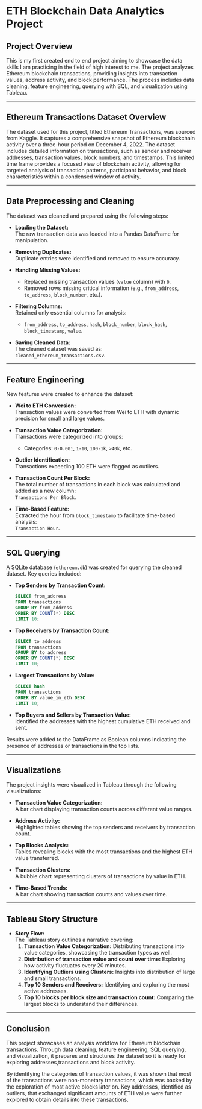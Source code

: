 # **ETH Blockchain Data Analytics Project**

## **Project Overview**  
This is my first created end to end project aiming to showcase the data skills I am practicing in the field of high interest to me. The project analyzes Ethereum blockchain transactions, providing insights into transaction values, address activity, and block performance. The process includes data cleaning, feature engineering, querying with SQL, and visualization using Tableau.

---

## **Ethereum Transactions Dataset Overview**


The dataset used for this project, titled Ethereum Transactions, was sourced from Kaggle. It captures a comprehensive snapshot of Ethereum blockchain activity over a three-hour period on December 4, 2022. The dataset includes detailed information on transactions, such as sender and receiver addresses, transaction values, block numbers, and timestamps. This limited time frame provides a focused view of blockchain activity, allowing for targeted analysis of transaction patterns, participant behavior, and block characteristics within a condensed window of activity.

---
## **Data Preprocessing and Cleaning**

The dataset was cleaned and prepared using the following steps:

- **Loading the Dataset:**  
  The raw transaction data was loaded into a Pandas DataFrame for manipulation.

- **Removing Duplicates:**  
  Duplicate entries were identified and removed to ensure accuracy.

- **Handling Missing Values:**  
  - Replaced missing transaction values (`value` column) with `0`.  
  - Removed rows missing critical information (e.g., `from_address`, `to_address`, `block_number`, etc.).

- **Filtering Columns:**  
  Retained only essential columns for analysis:  
  - `from_address`, `to_address`, `hash`, `block_number`, `block_hash`, `block_timestamp`, `value`.

- **Saving Cleaned Data:**  
  The cleaned dataset was saved as:  
  `cleaned_ethereum_transactions.csv`.

---

## **Feature Engineering**

New features were created to enhance the dataset:

- **Wei to ETH Conversion:**  
  Transaction values were converted from Wei to ETH with dynamic precision for small and large values.

- **Transaction Value Categorization:**  
  Transactions were categorized into groups:
  - Categories: `0-0.001`, `1-10`, `100-1k`, `>40k`, etc.

- **Outlier Identification:**  
  Transactions exceeding 100 ETH were flagged as outliers.

- **Transaction Count Per Block:**  
  The total number of transactions in each block was calculated and added as a new column:  
  `Transactions Per Block`.

- **Time-Based Feature:**  
  Extracted the hour from `block_timestamp` to facilitate time-based analysis:  
  `Transaction Hour`.

---

## **SQL Querying**

A SQLite database (`ethereum.db`) was created for querying the cleaned dataset. Key queries included:

- **Top Senders by Transaction Count:**
    ```sql
    SELECT from_address
    FROM transactions
    GROUP BY from_address
    ORDER BY COUNT(*) DESC
    LIMIT 10;
    ```

- **Top Receivers by Transaction Count:**
    ```sql
    SELECT to_address
    FROM transactions
    GROUP BY to_address
    ORDER BY COUNT(*) DESC
    LIMIT 10;
    ```

- **Largest Transactions by Value:**
    ```sql
    SELECT hash
    FROM transactions
    ORDER BY value_in_eth DESC
    LIMIT 10;
    ```

- **Top Buyers and Sellers by Transaction Value:**  
  Identified the addresses with the highest cumulative ETH received and sent.

Results were added to the DataFrame as Boolean columns indicating the presence of addresses or transactions in the top lists.

---

## **Visualizations**

The project insights were visualized in Tableau through the following visualizations:

- **Transaction Value Categorization:**  
  A bar chart displaying transaction counts across different value ranges.

- **Address Activity:**  
  Highlighted tables showing the top senders and receivers by transaction count.

- **Top Blocks Analysis:**  
  Tables revealing blocks with the most transactions and the highest ETH value transferred.

- **Transaction Clusters:**  
  A bubble chart representing clusters of transactions by value in ETH.

- **Time-Based Trends:**  
  A bar chart showing transaction counts and values over time.

---

## **Tableau Story Structure**

- **Story Flow:**  
  The Tableau story outlines a narrative covering:
  1. **Transaction Value Categorization:** Distributing transactions into value categories, showcasing the transaction types as well.
  2. **Distribution of transaction value and count over time:** Exploring how activity fluctuates every 20 minutes.
  3. **Identifying Outliers using Clusters:** Insights into distribution of large and small transactions.
  4. **Top 10 Senders and Receivers:** Identifying and exploring the most active addresses.
  5. **Top 10 blocks per block size and transaction count:** Comparing the largest blocks to understand their differences.
 
---

## **Conclusion**

This project showcases an analysis workflow for Ethereum blockchain transactions. Through data cleaning, feature engineering, SQL querying, and visualization, it prepares and structures the dataset so it is ready for exploring addresses,transactions and block activity. 

By identifying the categories of transaction values, it was shown that most of the transactions were non-monetary transactions, which was backed by the exploration of most active blocks later on. Key addresses, identified as outliers, that exchanged significant amounts of ETH value were further explored to obtain details into these transactions.
